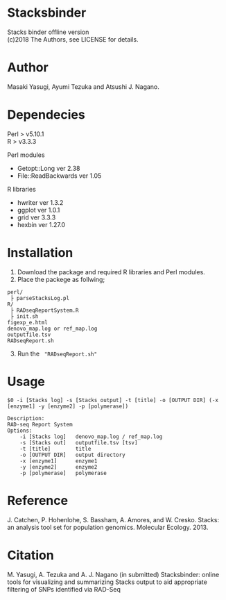 # Stacksbinder  
Stacks binder offline version  
(c)2018 The Authors, see LICENSE for details.   

# Author  
Masaki Yasugi, Ayumi Tezuka and Atsushi J. Nagano.  

# Dependecies  
Perl > v5.10.1  
R > v3.3.3  
  
Perl modules
 - Getopt::Long ver 2.38 
 - File::ReadBackwards ver 1.05 

R libraries
 - hwriter ver 1.3.2
 - ggplot ver 1.0.1
 - grid ver 3.3.3
 - hexbin ver 1.27.0

# Installation  
1. Download the package and required R libraries and Perl modules.  
2. Place the packege as follwing;  
``` 
perl/ 
 ├ parseStacksLog.pl 
R/  
 ├ RADseqReportSystem.R  
 ├ init.sh  
figexp_e.html  
denovo_map.log or ref_map.log  
outputfile.tsv  
RADseqReport.sh  
``` 

3. Run the ```  "RADseqReport.sh" ```  

# Usage  
``` 
$0 -i [Stacks log] -s [Stacks output] -t [title] -o [OUTPUT DIR] (-x [enzyme1] -y [enzyme2] -p [polymerase])  
  
Description:  
RAD-seq Report System  
Options:  
    -i [Stacks log]   denovo_map.log / ref_map.log  
    -s [Stacks out]   outputfile.tsv [tsv]  
    -t [title]        title  
    -o [OUTPUT DIR]   output directory  
    -x [enzyme1]      enzyme1  
    -y [enzyme2]      enzyme2  
    -p [polymerase]   polymerase  
``` 
# Reference  
J. Catchen, P. Hohenlohe, S. Bassham, A. Amores, and W. Cresko. Stacks: an analysis tool set for population genomics. Molecular Ecology. 2013.
# Citation  
M. Yasugi, A. Tezuka and A. J. Nagano (in submitted) Stacksbinder: online tools for visualizing and summarizing Stacks output to aid appropriate filtering of SNPs identified via RAD-Seq
